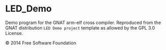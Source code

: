# LED_Demo

Demo program for the GNAT arm-elf cross compiler. Reproduced from the GNAT distribution `LED Demo project` template as allowed by the GPL 3.0 License.

© 2014 Free Software Foundation
